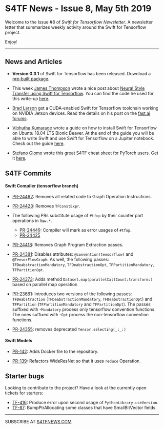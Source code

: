 S4TF News - Issue 8, May 5th 2019
===================

Welcome to the Issue #8 of *Swift for Tensorflow Newsletter*. A newsletter letter that summarizes weekly activity around the Swift for Tensorflow project.

Enjoy!

---

## News and Articles

* **Version 0.3.1** of Swift for Tensorflow has been released. Download a [pre-built package](https://github.com/tensorflow/swift/blob/master/Installation.md).

* This week [James Thompson](https://twitter.com/wellfedwookiee) wrote a nice post about [Neural Style Transfer using Swift for Tensorflow](https://medium.com/@build_it_for_fun/neural-style-transfer-with-swift-for-tensorflow-b8544105b854). You can find the code he used for this write-up [here](https://github.com/regrettable-username/style-transfer).

* [Brad Larson](https://twitter.com/bradlarson) got a CUDA-enabled Swift for Tensorflow toolchain working on NVIDIA Jetson devices. Read the details on his post on the [fast.ai forums](https://forums.fast.ai/t/gpu-enabled-swift-for-tensorflow-build-for-nvidia-jetson-devices/45281).

* [Vibhutha Kumarage](https://twitter.com/vibhuthasak) wrote a guide on how to install Swift for Tensorflow on Ubuntu 18.04 LTS Bionic Beaver. At the end of the guide you will be able to write Swift and use Swift for Tensorflow on a Jupiter notebook. Check out the guide [here](https://vibhuthasak.github.io/posts/swift-tensorflow-guide/).

* [Stefano Giomo](https://forums.fast.ai/u/ste) wrote this great S4TF cheat sheet for PyTorch users. Get it [here](https://forums.fast.ai/t/tensors-quick-chart-pytorch-to-from-s4tf/44911?u=vguerra).


## S4TF Commits

#### Swift Compiler (tensorflow branch)

* [PR-24462](https://github.com/apple/swift/pull/24462): Removes all related code to Graph Operation Instructions.

* [PR-24423](https://github.com/apple/swift/pull/24423): Removes `TFConstExpr`.

* The following PRs substitute usage of `#tfop` by their counter part operations in `Raw.*`.
    * [PR-24449](https://github.com/apple/swift/pull/24449): Compiler will mark as error usages of `#tfop`.
    * [PR-24425](https://github.com/apple/swift/pull/24425)

* [PR-24418](https://github.com/apple/swift/pull/24418): Removes Graph Program Extraction passes.

* [PR-24381](https://github.com/apple/swift/pull/24381): Disables attributes: `@convention(tensorflow)` and `@TensorFlowGraph`. As well, the following passes: `TFDeabstractionMandatory`, `TFDeabstractionOpt`, `TFPartitionMandatory`, `TFPartitionOpt`.

* [PR-24373](https://github.com/apple/swift/pull/24373): Adds method `Dataset.map(parallelCallCount:transform:)` based on parallel map operation.

* [PR-23661](https://github.com/apple/swift/pull/23661): Introduces two versions of the following passes: `TFDeabstraction` (`TFDeabstractionMandatory`, `TFDeabstractionOpt`) and `TFPartition` (`TFPartitionMandatory` and `TFPartitionOpt`). The passes suffixed with -`Mandatory` process only tensorflow convention functions. The ones suffixed with -`Opt` process the non-tensorflow convention functions.

* [PR-24355](https://github.com/apple/swift/pull/24355): removes deprecated `Tensor.selecting(_:_:)`

#### Swift Models

* [PR-142](https://github.com/tensorflow/swift-models/pull/142): Adds Docker file to the repository.

* [PR-139](https://github.com/tensorflow/swift-models/pull/139): Refactors WideResNet so that it uses `reduce` Operation.

## Starter bugs

Looking to contribute to the project? Have a look at the currently open tickets for starters: 

* [TF-416](https://bugs.swift.org/browse/TF-416): Produce error upon second usage of `PythonLibrary.useVersion`.
* [TF-67](https://bugs.swift.org/browse/TF-67):  BumpPtrAllocating some classes that have SmallBitVector fields.

---

SUBSCRIBE AT [S4TFNEWS.COM](https://www.s4tfnews.com/)
